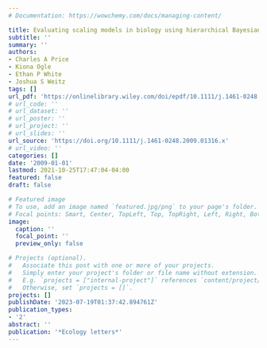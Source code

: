 ```yaml
---
# Documentation: https://wowchemy.com/docs/managing-content/

title: Evaluating scaling models in biology using hierarchical Bayesian approaches
subtitle: ''
summary: ''
authors:
- Charles A Price
- Kiona Ogle
- Ethan P White
- Joshua S Weitz
tags: []
url_pdf: 'https://onlinelibrary.wiley.com/doi/epdf/10.1111/j.1461-0248.2009.01316.x'
# url_code: ''
# url_dataset: ''
# url_poster: ''
# url_project: ''
# url_slides: ''
url_source: 'https://doi.org/10.1111/j.1461-0248.2009.01316.x'
# url_video: ''
categories: []
date: '2009-01-01'
lastmod: 2021-10-25T17:47:04-04:00
featured: false
draft: false

# Featured image
# To use, add an image named `featured.jpg/png` to your page's folder.
# Focal points: Smart, Center, TopLeft, Top, TopRight, Left, Right, BottomLeft, Bottom, BottomRight.
image:
  caption: ''
  focal_point: ''
  preview_only: false

# Projects (optional).
#   Associate this post with one or more of your projects.
#   Simply enter your project's folder or file name without extension.
#   E.g. `projects = ["internal-project"]` references `content/project/deep-learning/index.md`.
#   Otherwise, set `projects = []`.
projects: []
publishDate: '2023-07-19T01:37:42.894761Z'
publication_types:
- '2'
abstract: ''
publication: '*Ecology letters*'
---
```

